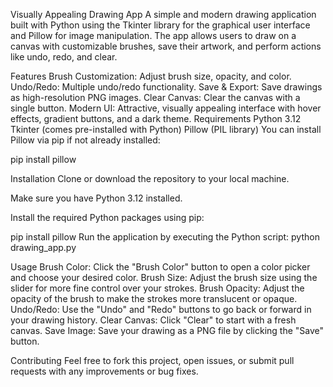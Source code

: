 Visually Appealing Drawing App
A simple and modern drawing application built with Python using the Tkinter library for the graphical user interface and Pillow for image manipulation. The app allows users to draw on a canvas with customizable brushes, save their artwork, and perform actions like undo, redo, and clear.

Features
Brush Customization: Adjust brush size, opacity, and color.
Undo/Redo: Multiple undo/redo functionality.
Save & Export: Save drawings as high-resolution PNG images.
Clear Canvas: Clear the canvas with a single button.
Modern UI: Attractive, visually appealing interface with hover effects, gradient buttons, and a dark theme.
Requirements
Python 3.12
Tkinter (comes pre-installed with Python)
Pillow (PIL library)
You can install Pillow via pip if not already installed:


pip install pillow

Installation
Clone or download the repository to your local machine.

Make sure you have Python 3.12 installed.

Install the required Python packages using pip:


pip install pillow
Run the application by executing the Python script:
python drawing_app.py

Usage
Brush Color: Click the "Brush Color" button to open a color picker and choose your desired color.
Brush Size: Adjust the brush size using the slider for more fine control over your strokes.
Brush Opacity: Adjust the opacity of the brush to make the strokes more translucent or opaque.
Undo/Redo: Use the "Undo" and "Redo" buttons to go back or forward in your drawing history.
Clear Canvas: Click "Clear" to start with a fresh canvas.
Save Image: Save your drawing as a PNG file by clicking the "Save" button.


Contributing
Feel free to fork this project, open issues, or submit pull requests with any improvements or bug fixes.

